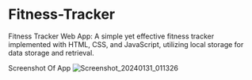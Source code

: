 # Fitness-Tracker
Fitness Tracker Web App: A simple yet effective fitness tracker implemented with HTML, CSS, and JavaScript, utilizing local storage for data storage and retrieval.

Screenshot Of App
![Screenshot_20240131_011326](https://github.com/Arijit-2002/Fitness-Tracker/assets/82672398/971ab2bb-c56d-4ade-92ab-e47fb533ab1f)


